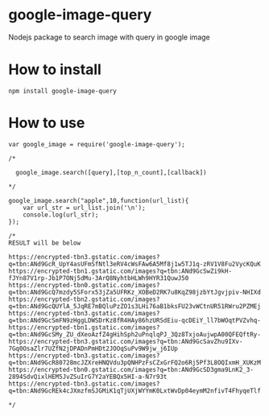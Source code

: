 # google-image-query

Nodejs package to search image with query in google image

# How to install

    npm install google-image-query

# How to use

    var google_image = require('google-image-query');

    /*
    
      google_image.search([query],[top_n_count],[callback])    
    
    */
    
    google_image.search("apple",10,function(url_list){
        var url_str = url_list.join('\n');
        console.log(url_str);
    });

    /*
    RESULT will be below

    https://encrypted-tbn3.gstatic.com/images?q=tbn:ANd9GcR_UpY4asUFmSfNtl3eRV4cWsFAw6A5Mf8j1w5TJ1q-zRV1V8Fu2VycKQuK
    https://encrypted-tbn1.gstatic.com/images?q=tbn:ANd9GcSwZi9kH-fJYn87V1rp-Jb1P7ONj5dMu-3ArQ8NyhtbHLWh9HYR31QuwJ50
    https://encrypted-tbn0.gstatic.com/images?q=tbn:ANd9GcQ7mzdy5SForx53jZa5UFRKz_XOBeD2RK7u8KqZ98jzbYtJgvjpiv-NHIXd
    https://encrypted-tbn2.gstatic.com/images?q=tbn:ANd9GcQUYlA_5JqRE7mBQluPzZO1s3LHi76aB1bksFU23vWCtnUR51RWru2PZMEj
    https://encrypted-tbn3.gstatic.com/images?q=tbn:ANd9GcSmFN9zHggLDWSDrKz8fR4HAy86hzURSdEiu-qcDEiY_ll7bWOqtPVZvhq-
    https://encrypted-tbn1.gstatic.com/images?q=tbn:ANd9GcSMy_ZU_dXeoAzfZ4gHihSph2uPnqlqPJ_3Qz8TxjoAujwpA00QFEQftRy-
    https://encrypted-tbn3.gstatic.com/images?q=tbn:ANd9GcSavZhu9IXv-7Gq0OsaZlr7UZfN2jDPADnPmHDt2JOOqSuPv9W9jw_j6IUp
    https://encrypted-tbn3.gstatic.com/images?q=tbn:ANd9GcR80728mcJZXreHNQVdu3pQNHPzFsCZxGrFQ2o6Rj5Pf3L8OQIxmH_XUKzM
    https://encrypted-tbn0.gstatic.com/images?q=tbn:ANd9GcSD3gma9LnK2_3-2894SdvQixlHEM5JvZSuIrG7Y2aYEBQx5HI-a-N7r93t
    https://encrypted-tbn3.gstatic.com/images?q=tbn:ANd9GcREk4cJXmzfmSJGMiK1qTjUXjWYYmK0LxtWvDp04eymM2nfivT4FhyqeTlf

    */

